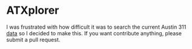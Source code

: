 # ATXplorer

I was frustrated with how difficult it was to search
the current Austin 311 [data](https://data.austintexas.gov/Government/311-Unified-Data/i26j-ai4z) so
I decided to make this. If you want contribute anything, please submit a pull request.